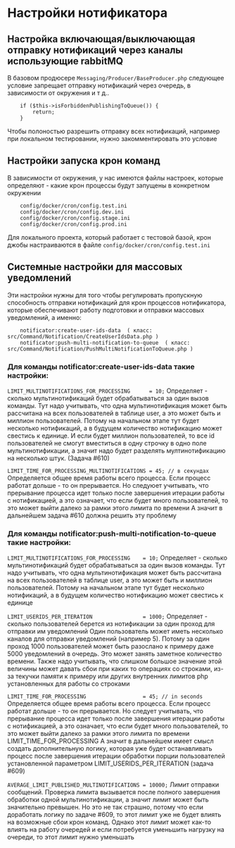 # Настройки нотификатора

## Настройка включающая/выключающая отправку нотификаций через каналы использующие rabbitMQ

В базовом продюсере `Messaging/Producer/BaseProducer.php` следующее условие запрещает отправку нотификаций
через очередь, в зависимости от окружения и т д..

        if ($this->isForbiddenPublishingToQueue()) {
            return;
        }

Чтобы полоностью разрешить отправку всех нотификаций, например при локальном тестировании, нужно закомментировать это условие

## Настройки запуска крон команд

В зависимости от окружения, у нас имеются файлы настроек, которые определяют - какие крон процессы будут запущены в конкретном окружении

        config/docker/cron/config.test.ini
        config/docker/cron/config.dev.ini
        config/docker/cron/config.stage.ini
        config/docker/cron/config.prod.ini

Для локального проекта, который работает с тестовой базой, крон джобы настраиваются в файле `config/docker/cron/config.test.ini`


## Системные настройки для массовых уведомлений

Эти настройки нужны для того чтобы регулировать пропускную способность отправки нотификаций для крон процессов нотификатора, 
которые обеспечивают работу подготовки и отправки массовых уведомлений, а именно:

        notificator:create-user-ids-data  ( класс: src/Command/Notification/CreateUserIdsData.php )
        notificator:push-multi-notification-to-queue  ( класс: src/Command/Notification/PushMultiNotificationToQueue.php )

### Для команды notificator:create-user-ids-data такие настройки:

   `LIMIT_MULTINOTIFICATIONS_FOR_PROCESSING      = 10;`
   Определяет - сколько мультинотификаций будет обрабатываться за один вызов команды.
   Тут надо учитывать, что одна мультинотификация может быть рассчитана на всех пользователей в таблице user,
   а это может быть и миллион пользователей. Потому на начальном этапе тут будет несколько нотификаций, а в будущем
   количество нотификацию может свестись к единице.
   И если будет миллион пользователей, то все id пользователей не смогут вместиться в одну строчку в одно поле мультинотификации,
   а значит надо будет разделять мултинотификацию на несколько штук. (Задача #610)
   
   `LIMIT_TIME_FOR_PROCESSING_MULTINOTIFICATIONS = 45; // в секундах`
   Определяется общее время работы всего процесса. Если процесс работат дольше - то он прерывается. Но следуюет учитывать,
   что прерывание процесса идет только после завершения итерации работы с нотификацией, а это означает, что
   если будет много пользователей, то это может выйти далеко за рамки этого лимита по времени
   А значит в дальнейшем задача #610 должна решить эту проблему


### Для команды notificator:push-multi-notification-to-queue такие настройки:
   
   `LIMIT_MULTINOTIFICATIONS_FOR_PROCESSING    = 10;`
   Определяет - сколько мультинотификаций будет обрабатываться за один вызов команды. 
   Тут надо учитывать, что одна мультинотификация может быть рассчитана на всех пользователей в таблице user, 
   а это может быть и миллион пользователей. Потому на начальном этапе тут будет несколько нотификаций, а в будущем
   количество нотификацию может свестись к единице
         
   `LIMIT_USERIDS_PER_ITERATION                = 1000;`
   Определяет - сколько пользователей берется из нотификации за один проход для отправки им уведомлений
   Один пользователь может иметь несколько каналов для отправки уведомлений (например 5). Потому за один проход 1000 пользователей
   может быть разослано к примеру даже 5000 уведомлений в очередь. Это может занять заметное количество времени. Также надо учитывать, 
   что слишком большое значение этой величины может давать сбои при каких то операциях со строками, из-за текучки памяти к примеру
   или других внутренних лимитов php установленных для работы со строками

   `LIMIT_TIME_FOR_PROCESSING                  = 45; // in seconds`
   Определяется общее время работы всего процесса. Если процесс работат дольше - то он прерывается. Но следует учитывать, 
   что прерывание процесса идет только после завершения итерации работы с нотификацией, а это означает, что 
   если будет много пользователей, то это может выйти далеко за рамки этого лимита по времени LIMIT_TIME_FOR_PROCESSING
   А значит в дальнейшем имеет смысл создать дополнительную логику, которая уже будет останавливать процесс после завершения
   итерации обработки порции пользователей установленной параметром LIMIT_USERIDS_PER_ITERATION (задача #609)

   `AVERAGE_LIMIT_PUBLISHED_MULTINOTIFICATIONS = 10000;`
   Лимит отправки сообщений. Проверка лимита вызывается после полного завершения обработки одной мультинотификации, 
   а значит лимит может быть значительно превышен. Но это не так страшно, потому что если доработать логику по задаче #609,
   то этот лимит уже не будет влиять на возможные сбои крон команд. Однако этот лимит может как-то влиять на 
   работу очередей и если потребуется уменьшить нагрузку на очереди, то этот лимит нужно уменьшать



